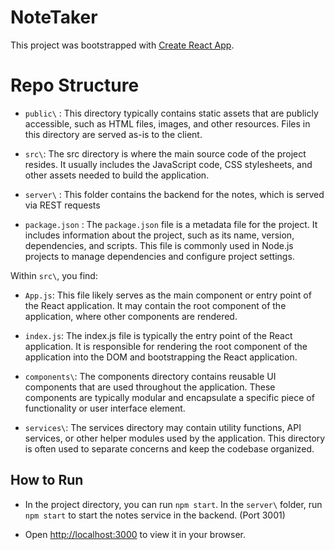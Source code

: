 # NoteTaker

This project was bootstrapped with [Create React App](https://github.com/facebook/create-react-app).


# Repo Structure

- `public\` : This directory typically contains static assets that are publicly accessible, such as HTML files, images, and other resources. Files in this directory are served as-is to the client.

- `src\`: The src directory is where the main source code of the project resides. It usually includes the JavaScript code, CSS stylesheets, and other assets needed to build the application.

- `server\` : This folder contains the backend for the notes, which is served via REST requests

- `package.json` : The `package.json` file is a metadata file for the project. It includes information about the project, such as its name, version, dependencies, and scripts. This file is commonly used in Node.js projects to manage dependencies and configure project settings.

Within `src\`, you find:
- `App.js`: This file likely serves as the main component or entry point of the React application. It may contain the root component of the application, where other components are rendered.

- `index.js`: The index.js file is typically the entry point of the React application. It is responsible for rendering the root component of the application into the DOM and bootstrapping the React application.

- `components\`: The components directory contains reusable UI components that are used throughout the application. These components are typically modular and encapsulate a specific piece of functionality or user interface element.

- `services\`: The services directory may contain utility functions, API services, or other helper modules used by the application. This directory is often used to separate concerns and keep the codebase organized.

## How to Run

- In the project directory, you can run `npm start`. In the `server\` folder, run `npm start` to start the notes service in the backend. (Port 3001)

- Open [http://localhost:3000](http://localhost:3000) to view it in your browser.


